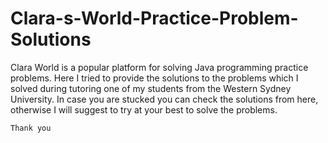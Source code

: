 # Clara-s-World-Practice-Problem-Solutions
Clara World is a popular platform for solving Java programming practice problems.
Here I tried to provide the solutions to the problems which I solved during tutoring one of my students from the Western Sydney University.
In case you are stucked you can check the solutions from here, otherwise I will suggest to try at your best to solve the problems.

`Thank you`